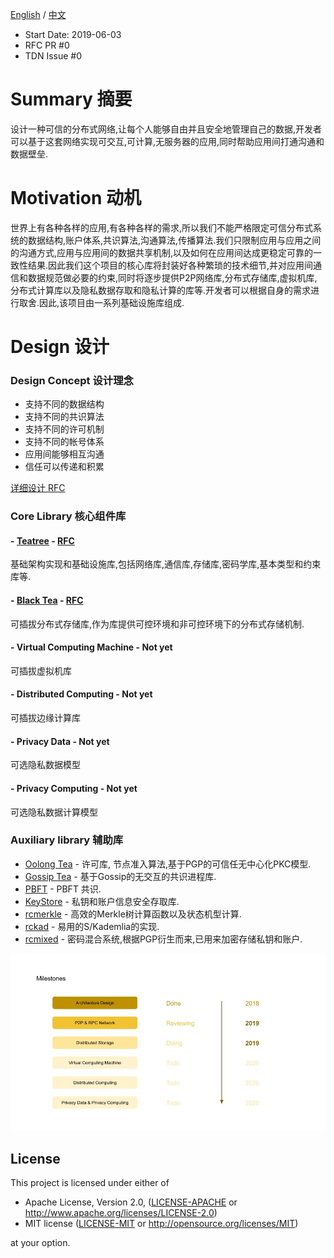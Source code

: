 [English](./README.md) / [中文](./README_zh.md)

- Start Date: 2019-06-03
- RFC PR #0
- TDN Issue #0

Summary 摘要
=======

设计一种可信的分布式网络,让每个人能够自由并且安全地管理自己的数据,开发者可以基于这套网络实现可交互,可计算,无服务器的应用,同时帮助应用间打通沟通和数据壁垒.

Motivation 动机
==========

世界上有各种各样的应用,有各种各样的需求,所以我们不能严格限定可信分布式系统的数据结构,账户体系,共识算法,沟通算法,传播算法.我们只限制应用与应用之间的沟通方式,应用与应用间的数据共享机制,以及如何在应用间达成更稳定可靠的一致性结果.因此我们这个项目的核心库将封装好各种繁琐的技术细节,并对应用间通信和数据规范做必要的约束,同时将逐步提供P2P网络库,分布式存储库,虚拟机库,分布式计算库以及隐私数据存取和隐私计算的库等.开发者可以根据自身的需求进行取舍.因此,该项目由一系列基础设施库组成.


Design 设计
===============

### Design Concept 设计理念
- 支持不同的数据结构
- 支持不同的共识算法
- 支持不同的许可机制
- 支持不同的帐号体系
- 应用间能够相互沟通
- 信任可以传递和积累

[详细设计 RFC](https://github.com/placefortea/TDN/blob/master/rfcs/1_design.md)

### Core Library 核心组件库
#### - [Teatree](https://github.com/placefortea/teatree) - [RFC](https://github.com/placefortea/TDN/blob/master/rfcs/2_architecture_and_infrastructure.md)
  基础架构实现和基础设施库,包括网络库,通信库,存储库,密码学库,基本类型和约束库等.
#### - [Black Tea](https://github.com/placefortea/black_tea) - [RFC](https://github.com/placefortea/TDN/blob/master/rfcs/3_distributed_storage.md)
  可插拔分布式存储库,作为库提供可控环境和非可控环境下的分布式存储机制.
#### - Virtual Computing Machine - Not yet
  可插拔虚拟机库
#### - Distributed Computing - Not yet
  可插拔边缘计算库
#### - Privacy Data - Not yet
  可选隐私数据模型
#### - Privacy Computing - Not yet
  可选隐私数据计算模型

### Auxiliary library 辅助库
- [Oolong Tea](https://github.com/placefortea/oolong_tea) - 许可库, 节点准入算法,基于PGP的可信任无中心化PKC模型.
- [Gossip Tea](https://github.com/placefortea/gossip_tea) - 基于Gossip的无交互的共识进程库.
- [PBFT](https://github.com/placefortea/pbft_tea) - PBFT 共识.
- [KeyStore](https://github.com/placefortea/keystore_tea) - 私钥和账户信息安全存取库.
- [rcmerkle](https://github.com/rust-cc/rcmerkle) - 高效的Merkle树计算函数以及状态机型计算.
- [rckad](https://github.com/rust-cc/rckad) - 易用的S/Kademlia的实现.
- [rcmixed](https://github.com/rust-cc/rcmixed) - 密码混合系统,根据PGP衍生而来,已用来加密存储私钥和账户.


![TDN Image 3](./assets/TDN_3.jpg)

## License

This project is licensed under either of

 * Apache License, Version 2.0, ([LICENSE-APACHE](LICENSE-APACHE) or
   http://www.apache.org/licenses/LICENSE-2.0)
 * MIT license ([LICENSE-MIT](LICENSE-MIT) or
   http://opensource.org/licenses/MIT)

at your option.
